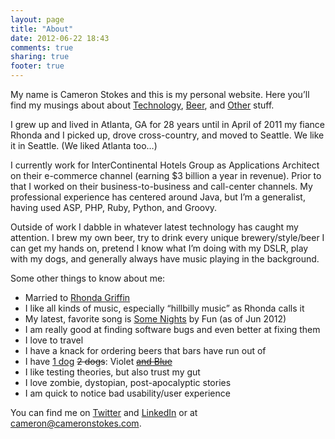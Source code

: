 ```yaml
---
layout: page
title: "About"
date: 2012-06-22 18:43
comments: true
sharing: true
footer: true
---
```

My name is Cameron Stokes and this is my personal website. Here you’ll find my musings about about [Technology](/category/tech/), [Beer](/category/beer/), and [Other](/category/other/) stuff.

I grew up and lived in Atlanta, GA for 28 years until in April of 2011 my fiance Rhonda and I picked up, drove cross-country, and moved to Seattle. We like it in Seattle. (We liked Atlanta too…)

I currently work for InterContinental Hotels Group as Applications Architect on their e-commerce channel (earning $3 billion a year in revenue). Prior to that I worked on their business-to-business and call-center channels. My professional experience has centered around Java, but I’m a generalist, having used ASP, PHP, Ruby, Python, and Groovy.

Outside of work I dabble in whatever latest technology has caught my attention. I brew my own beer, try to drink every unique brewery/style/beer I can get my hands on, pretend I know what I’m doing with my DSLR, play with my dogs, and generally always have music playing in the background.

Some other things to know about me:

* Married to [Rhonda Griffin](https://twitter.com/#!/RhondaDonda642)
* I like all kinds of music, especially “hillbilly music” as Rhonda calls it
* My latest, favorite song is [Some Nights](http://www.youtube.com/watch?v=qQkBeOisNM0) by Fun (as of Jun 2012)
* I am really good at finding software bugs and even better at fixing them
* I love to travel
* I have a knack for ordering beers that bars have run out of
* I have <ins>1 dog</ins> <del>2 dogs</del>: Violet <del>[and Blue](https://twitter.com/clstokes/status/185581016713396225)</del> 
* I like testing theories, but also trust my gut
* I love zombie, dystopian, post-apocalyptic stories
* I am quick to notice bad usability/user experience

You can find me on [Twitter](https://twitter.com/#!/clstokes) and [LinkedIn](http://www.linkedin.com/in/cameronstokes) or at [cameron@cameronstokes.com](mailto:cameron@cameronstokes.com).
